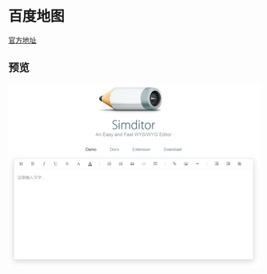 百度地图
=====

[官方地址](http://lbsyun.baidu.com/index.php?title=jspopular)
  
 ## 预览
 ![Maps](https://github.com/WispYs/Web-Plugins/blob/master/img/simditor.png "Maps")
